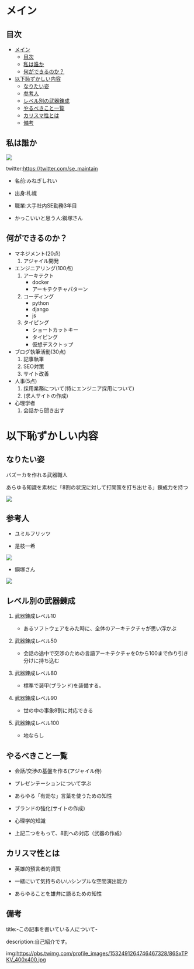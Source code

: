 
# メイン

## 目次

- [メイン](#メイン)
  - [目次](#目次)
  - [私は誰か](#私は誰か)
  - [何ができるのか？](#何ができるのか)
- [以下恥ずかしい内容](#以下恥ずかしい内容)
  - [なりたい姿](#なりたい姿)
  - [参考人](#参考人)
  - [レベル別の武器錬成](#レベル別の武器錬成)
  - [やるべきこと一覧](#やるべきこと一覧)
  - [カリスマ性とは](#カリスマ性とは)
  - [備考](#備考)

## 私は誰か

<img src="https://netabare-comic.com/wp-content/uploads/2021/03/%E9%8B%BC%E5%A1%9A%E3%81%AF%E3%81%8C%E3%81%AD%E3%81%A5%E3%81%8B%E3%80%80%E7%B4%A0%E9%A1%94.jpg">

twitter:https://twitter.com/se_maintain

- 名前:みねぎしれい

- 出身:札幌

- 職業:大手社内SE勤務3年目

- かっこいいと思う人:鋼塚さん



## 何ができるのか？

- マネジメント(20点)
    1. アジャイル開発
- エンジニアリング(100点)
    1. アーキテクト
        - docker
        - アーキテクチャパターン
    2. コーディング
        - python
        - django
        - js
    3. タイピング
        - ショートカットキー
        - タイピング
        - 仮想デスクトップ
- ブログ執筆活動(30点)
    1. 記事執筆
    2. SEO対策
    3. サイト改善
- 人事(5点)
    1. 採用業務について(特にエンジニア採用について)
    2. (求人サイトの作成)
- 心理学者
    1. 会話から聞き出す


# 以下恥ずかしい内容


## なりたい姿

バズーカを作れる武器職人

あらゆる知識を素材に「8割の状況に対して打開策を打ち出せる」錬成力を持つ

<img src="https://upload.wikimedia.org/wikipedia/commons/thumb/2/26/Blacksmith_Munechika%2C_helped_by_a_fox_spirit%2C_forging_the_blade_Ko-Gitsune_Maru%2C_by_Ogata_Gekk%C5%8D.jpg/400px-Blacksmith_Munechika%2C_helped_by_a_fox_spirit%2C_forging_the_blade_Ko-Gitsune_Maru%2C_by_Ogata_Gekk%C5%8D.jpg">


## 参考人

- ユミルフリッツ

- 是枝一希

<img src="https://booklive.jp/bkmr/wp-content/uploads/2020/05/kingsviking_im_01-480x706.jpg">

- 鋼塚さん

<img src="https://renote.jp/files/blobs/proxy/eyJfcmFpbHMiOnsibWVzc2FnZSI6IkJBaHBBeWQyQWc9PSIsImV4cCI6bnVsbCwicHVyIjoiYmxvYl9pZCJ9fQ==--18517442416ea5a46ca7183af83b3dac9ada8304/c99b4d9f21bdbb1a5c8f95e9d07dcc3b.png">


## レベル別の武器錬成

1. 武器錬成レベル10
    - あるソフトウェアをみた時に、全体のアーキテクチャが思い浮かぶ
3. 武器錬成レベル50
    - 会話の途中で交渉のための言語アーキテクチャを0から100まで作り引き分けに持ち込む
4. 武器錬成レベル80
    - 標準で装甲(ブランド)を装備する。

5. 武器錬成レベル90
    - 世の中の事象8割に対応できる
6. 武器錬成レベル100
    - 地ならし


## やるべきこと一覧

- 会話/交渉の基盤を作る(アジャイル侍)

- プレゼンテーションについて学ぶ

- あらゆる「有効な」言葉を使うための知性

- ブランドの強化(サイトの作成)

- 心理学的知識

- 上記二つをもって、8割への対応（武器の作成）




## カリスマ性とは

- 英雄的預言者的資質

- 一緒にいて気持ちのいいシンプルな空間演出能力

- あらゆることを雄弁に語るための知性



## 備考

title:-この記事を書いている人について-

description:自己紹介です。

img:https://pbs.twimg.com/profile_images/1532491264746467328/86SxTPKV_400x400.jpg




